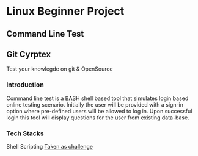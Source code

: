 # Linux Beginner Project
## Command Line Test 
## Git Cyrptex 
Test your knowlegde on git & OpenSource
### Introduction
Command line test is a BASH shell based tool that simulates login based online testing scenario. Initially the user will be provided with a sign-in option where pre-defined users will be allowed to log in. Upon successful login this tool will display questions for the user from existing data-base.
### Tech Stacks
Shell Scripting
[Taken as challenge](https://www.emertxe.com/embedded-systems/linux-systems/ls-projects/command-line-test)
